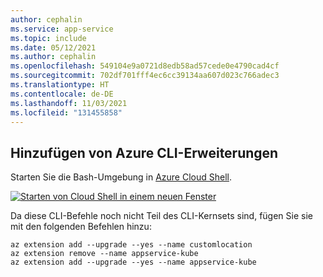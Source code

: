 ```yaml
---
author: cephalin
ms.service: app-service
ms.topic: include
ms.date: 05/12/2021
ms.author: cephalin
ms.openlocfilehash: 549104e9a0721d8edb58ad57cede0e4790cad4cf
ms.sourcegitcommit: 702df701fff4ec6cc39134aa607d023c766adec3
ms.translationtype: HT
ms.contentlocale: de-DE
ms.lasthandoff: 11/03/2021
ms.locfileid: "131455858"
---
```

## <a name="add-azure-cli-extensions"></a>Hinzufügen von Azure CLI-Erweiterungen

Starten Sie die Bash-Umgebung in [Azure Cloud Shell](../articles/cloud-shell/quickstart.md).

[![Starten von Cloud Shell in einem neuen Fenster](./media/cloud-shell-try-it/hdi-launch-cloud-shell.png)](https://shell.azure.com)

Da diese CLI-Befehle noch nicht Teil des CLI-Kernsets sind, fügen Sie sie mit den folgenden Befehlen hinzu:

```azurecli-interactive
az extension add --upgrade --yes --name customlocation
az extension remove --name appservice-kube
az extension add --upgrade --yes --name appservice-kube
```